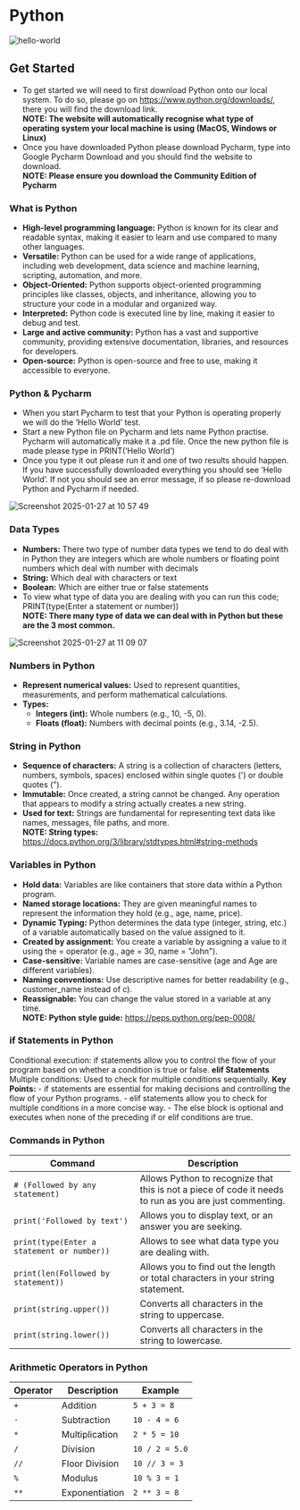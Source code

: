 # **Python**
![hello-world](https://github.com/user-attachments/assets/32a87345-b105-4a63-88ec-badcd19bd2eb)

## **Get Started**
-	To get started we will need to first download Python onto our local system. To do so, please go on https://www.python.org/downloads/, there you will find the download link.<br>
  **NOTE: The website will automatically recognise what type of operating system your local machine is using (MacOS, Windows or Linux)**
-	Once you have downloaded Python please download Pycharm, type into Google Pycharm Download and you should find the website to download. <br>
  **NOTE: Please ensure you download the Community Edition of Pycharm**

### **What is Python** 
-	**High-level programming language:** Python is known for its clear and readable syntax, making it easier to learn and use compared to many other languages. 
-	**Versatile:** Python can be used for a wide range of applications, including web development, data science and machine learning, scripting, automation, and more. 
-	**Object-Oriented:** Python supports object-oriented programming principles like classes, objects, and inheritance, allowing you to structure your code in a modular and organized way. 
-	**Interpreted:** Python code is executed line by line, making it easier to debug and test. 
-	**Large and active community:** Python has a vast and supportive community, providing extensive documentation, libraries, and resources for developers. 
-	**Open-source:** Python is open-source and free to use, making it accessible to everyone.

### **Python & Pycharm**
-	When you start Pycharm to test that your Python is operating properly we will do the ‘Hello World’ test.
-	Start a new Python file on Pycharm and lets name Python practise. Pycharm will automatically make it a .pd file. Once the new python file is made please type in PRINT(‘Hello World’)
-	Once you type it out please run it and one of two results should happen. If you have successfully downloaded everything you should see ‘Hello World’. If not you should see an error message, if so please re-download Python and Pycharm if needed.

![Screenshot 2025-01-27 at 10 57 49](https://github.com/user-attachments/assets/59cce9d3-653f-47e1-ad78-7aca1b7a779b)


### **Data Types**
-	**Numbers:** There two type of number data types we tend to do deal with in Python they are integers which are whole numbers or floating point numbers which deal with number with decimals
-	**String:** Which deal with characters or text
-	**Boolean:** Which are either true or false statements
-	To view what type of data you are dealing with you can run this code; PRINT(type(Enter a statement or number))<br>
  **NOTE: There many type of data we can deal with in Python but these are the 3 most common.**

![Screenshot 2025-01-27 at 11 09 07](https://github.com/user-attachments/assets/d10bec2a-78c6-4490-8329-d309e0beac23)


### **Numbers in Python**
-	**Represent numerical values:** Used to represent quantities, measurements, and perform mathematical calculations.
- **Types:**
  - **Integers (int):** Whole numbers (e.g., 10, -5, 0).
  -	**Floats (float):** Numbers with decimal points (e.g., 3.14, -2.5).

### **String in Python**
- **Sequence of characters:** A string is a collection of characters (letters, numbers, symbols, spaces) enclosed within single quotes (') or double quotes (").
- **Immutable:** Once created, a string cannot be changed. Any operation that appears to modify a string actually creates a new string.
- **Used for text:** Strings are fundamental for representing text data like names, messages, file paths, and more.<br>
  **NOTE: String types:** https://docs.python.org/3/library/stdtypes.html#string-methods

### **Variables in Python**
-	**Hold data:** Variables are like containers that store data within a Python program.
-	**Named storage locations:** They are given meaningful names to represent the information they hold (e.g., age, name, price).
-	**Dynamic Typing:** Python determines the data type (integer, string, etc.) of a variable automatically based on the value assigned to it.
-	**Created by assignment:** You create a variable by assigning a value to it using the = operator (e.g., age = 30, name = "John").
-	**Case-sensitive:** Variable names are case-sensitive (age and Age are different variables).
-	**Naming conventions:** Use descriptive names for better readability (e.g., customer_name instead of c).
-	**Reassignable:** You can change the value stored in a variable at any time.<br>
  **NOTE: Python style guide:** https://peps.python.org/pep-0008/

### **if Statements in Python**
Conditional execution: if statements allow you to control the flow of your program based on whether a condition is true or false.
**elif Statements**
Multiple conditions: Used to check for multiple conditions sequentially.
**Key Points:**
    - if statements are essential for making decisions and controlling the flow of your Python programs.
    - elif statements allow you to check for multiple conditions in a more concise way.
    - The else block is optional and executes when none of the preceding if or elif conditions are true.

### **Commands in Python**

| Command | Description |
|---|---|
| `# (Followed by any statement)` | Allows Python to recognize that this is not a piece of code it needs to run as you are just commenting. |
| `print('Followed by text')` | Allows you to display text, or an answer you are seeking. |
| `print(type(Enter a statement or number))` | Allows to see what data type you are dealing with. |
| `print(len(Followed by statement))` | Allows you to find out the length or total characters in your string statement. |
| `print(string.upper())` | Converts all characters in the string to uppercase. |
| `print(string.lower())` | Converts all characters in the string to lowercase. |

### **Arithmetic Operators in Python**

| Operator | Description | Example |
|---|---|---|
| `+` | Addition | `5 + 3 = 8` |
| `-` | Subtraction | `10 - 4 = 6` |
| `*` | Multiplication | `2 * 5 = 10` |
| `/` | Division | `10 / 2 = 5.0` |
| `//` | Floor Division | `10 // 3 = 3` |
| `%` | Modulus | `10 % 3 = 1` |
| `**` | Exponentiation | `2 ** 3 = 8` |
